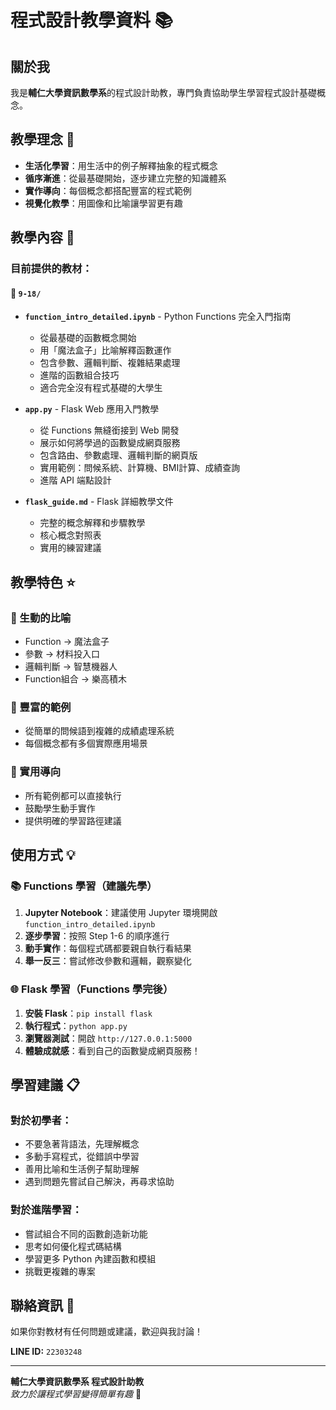 # 程式設計教學資料 📚

## 關於我

我是**輔仁大學資訊數學系**的程式設計助教，專門負責協助學生學習程式設計基礎概念。

## 教學理念 🎯

- **生活化學習**：用生活中的例子解釋抽象的程式概念
- **循序漸進**：從最基礎開始，逐步建立完整的知識體系  
- **實作導向**：每個概念都搭配豐富的程式範例
- **視覺化教學**：用圖像和比喻讓學習更有趣

## 教學內容 📖

### 目前提供的教材：

#### 📁 `9-18/`
- **`function_intro_detailed.ipynb`** - Python Functions 完全入門指南
  - 從最基礎的函數概念開始
  - 用「魔法盒子」比喻解釋函數運作
  - 包含參數、邏輯判斷、複雜結果處理
  - 進階的函數組合技巧
  - 適合完全沒有程式基礎的大學生

- **`app.py`** - Flask Web 應用入門教學
  - 從 Functions 無縫銜接到 Web 開發
  - 展示如何將學過的函數變成網頁服務
  - 包含路由、參數處理、邏輯判斷的網頁版
  - 實用範例：問候系統、計算機、BMI計算、成績查詢
  - 進階 API 端點設計

- **`flask_guide.md`** - Flask 詳細教學文件
  - 完整的概念解釋和步驟教學
  - 核心概念對照表
  - 實用的練習建議

## 教學特色 ⭐

### 🎨 生動的比喻
- Function → 魔法盒子
- 參數 → 材料投入口  
- 邏輯判斷 → 智慧機器人
- Function組合 → 樂高積木

### 📝 豐富的範例
- 從簡單的問候語到複雜的成績處理系統
- 每個概念都有多個實際應用場景

### 🔧 實用導向
- 所有範例都可以直接執行
- 鼓勵學生動手實作
- 提供明確的學習路徑建議

## 使用方式 💡

### 📚 Functions 學習（建議先學）
1. **Jupyter Notebook**：建議使用 Jupyter 環境開啟 `function_intro_detailed.ipynb`
2. **逐步學習**：按照 Step 1-6 的順序進行
3. **動手實作**：每個程式碼都要親自執行看結果
4. **舉一反三**：嘗試修改參數和邏輯，觀察變化

### 🌐 Flask 學習（Functions 學完後）
1. **安裝 Flask**：`pip install flask`
2. **執行程式**：`python app.py`
3. **瀏覽器測試**：開啟 `http://127.0.0.1:5000`
4. **體驗成就感**：看到自己的函數變成網頁服務！

## 學習建議 📋

### 對於初學者：
- 不要急著背語法，先理解概念
- 多動手寫程式，從錯誤中學習
- 善用比喻和生活例子幫助理解
- 遇到問題先嘗試自己解決，再尋求協助

### 對於進階學習：
- 嘗試組合不同的函數創造新功能
- 思考如何優化程式碼結構
- 學習更多 Python 內建函數和模組
- 挑戰更複雜的專案

## 聯絡資訊 📧

如果你對教材有任何問題或建議，歡迎與我討論！

**LINE ID:** `22303248`

---

**輔仁大學資訊數學系 程式設計助教**  
*致力於讓程式學習變得簡單有趣* 🚀
